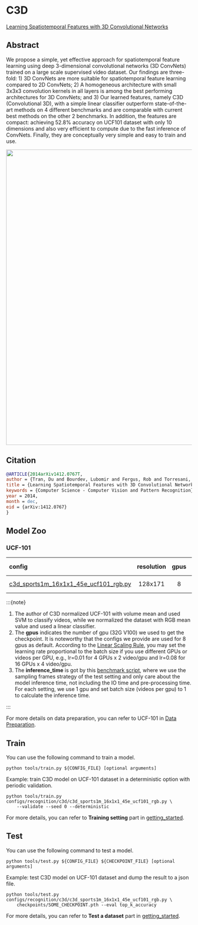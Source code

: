 # C3D

[Learning Spatiotemporal Features with 3D Convolutional Networks](https://openaccess.thecvf.com/content_iccv_2015/html/Tran_Learning_Spatiotemporal_Features_ICCV_2015_paper.html)

<!-- [ALGORITHM] -->

## Abstract

<!-- [ABSTRACT] -->

We propose a simple, yet effective approach for spatiotemporal feature learning using deep 3-dimensional convolutional networks (3D ConvNets) trained on a large scale supervised video dataset. Our findings are three-fold: 1) 3D ConvNets are more suitable for spatiotemporal feature learning compared to 2D ConvNets; 2) A homogeneous architecture with small 3x3x3 convolution kernels in all layers is among the best performing architectures for 3D ConvNets; and 3) Our learned features, namely C3D (Convolutional 3D), with a simple linear classifier outperform state-of-the-art methods on 4 different benchmarks and are comparable with current best methods on the other 2 benchmarks. In addition, the features are compact: achieving 52.8% accuracy on UCF101 dataset with only 10 dimensions and also very efficient to compute due to the fast inference of ConvNets. Finally, they are conceptually very simple and easy to train and use.

<!-- [IMAGE] -->
<div align=center>
<img src="https://user-images.githubusercontent.com/34324155/143043383-8c26f5d6-d45e-47ae-be18-c23456eb84b9.png" width="800"/>
</div>

## Citation

<!-- [ALGORITHM] -->

```BibTeX
@ARTICLE{2014arXiv1412.0767T,
author = {Tran, Du and Bourdev, Lubomir and Fergus, Rob and Torresani, Lorenzo and Paluri, Manohar},
title = {Learning Spatiotemporal Features with 3D Convolutional Networks},
keywords = {Computer Science - Computer Vision and Pattern Recognition},
year = 2014,
month = dec,
eid = {arXiv:1412.0767}
}
```

## Model Zoo

### UCF-101

| config | resolution | gpus | backbone | pretrain | top1 acc | top5 acc | testing protocol| inference_time(video/s)  | gpu_mem(M) | ckpt | log | json |
|:--|:--:|:--:|:--:|:--:|:--:|:--:|:--:|:--:|:--:|:--:|:--:|:--:|
|[c3d_sports1m_16x1x1_45e_ucf101_rgb.py](/configs/recognition/c3d/c3d_sports1m_16x1x1_45e_ucf101_rgb.py)|128x171|8| c3d | sports1m | 83.27 | 95.90 | 10 clips x 1 crop | x | 6053 | [ckpt](https://download.openmmlab.com/mmaction/recognition/c3d/c3d_sports1m_16x1x1_45e_ucf101_rgb/c3d_sports1m_16x1x1_45e_ucf101_rgb_20201021-26655025.pth)|[log](https://download.openmmlab.com/mmaction/recognition/c3d/c3d_sports1m_16x1x1_45e_ucf101_rgb/20201021_140429.log)|[json](https://download.openmmlab.com/mmaction/recognition/c3d/c3d_sports1m_16x1x1_45e_ucf101_rgb/20201021_140429.log.json)|

:::{note}

1. The author of C3D normalized UCF-101 with volume mean and used SVM to classify videos, while we normalized the dataset with RGB mean value and used a linear classifier.
2. The **gpus** indicates the number of gpu (32G V100) we used to get the checkpoint. It is noteworthy that the configs we provide are used for 8 gpus as default.
   According to the [Linear Scaling Rule](https://arxiv.org/abs/1706.02677), you may set the learning rate proportional to the batch size if you use different GPUs or videos per GPU,
   e.g., lr=0.01 for 4 GPUs x 2 video/gpu and lr=0.08 for 16 GPUs x 4 video/gpu.
3. The **inference_time** is got by this [benchmark script](/tools/analysis/benchmark.py), where we use the sampling frames strategy of the test setting and only care about the model inference time,
   not including the IO time and pre-processing time. For each setting, we use 1 gpu and set batch size (videos per gpu) to 1 to calculate the inference time.

:::

For more details on data preparation, you can refer to UCF-101 in [Data Preparation](/docs/data_preparation.md).

## Train

You can use the following command to train a model.

```shell
python tools/train.py ${CONFIG_FILE} [optional arguments]
```

Example: train C3D model on UCF-101 dataset in a deterministic option with periodic validation.

```shell
python tools/train.py configs/recognition/c3d/c3d_sports1m_16x1x1_45e_ucf101_rgb.py \
    --validate --seed 0 --deterministic
```

For more details, you can refer to **Training setting** part in [getting_started](/docs/getting_started.md#training-setting).

## Test

You can use the following command to test a model.

```shell
python tools/test.py ${CONFIG_FILE} ${CHECKPOINT_FILE} [optional arguments]
```

Example: test C3D model on UCF-101 dataset and dump the result to a json file.

```shell
python tools/test.py configs/recognition/c3d/c3d_sports1m_16x1x1_45e_ucf101_rgb.py \
    checkpoints/SOME_CHECKPOINT.pth --eval top_k_accuracy
```

For more details, you can refer to **Test a dataset** part in [getting_started](/docs/getting_started.md#test-a-dataset).
